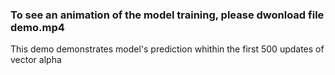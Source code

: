 ### To see an animation of the model training, please dwonload file demo.mp4
This demo demonstrates model's prediction whithin the first 500 updates of vector alpha 
